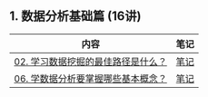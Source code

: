 ## 1. 数据分析基础篇 (16讲)

内容 | 笔记
---|---
[02. 学习数据挖掘的最佳路径是什么？](https://time.geekbang.org/column/article/73397) | [笔记](https://github.com/mantoujiaozi/Learning/blob/master/tool/analysis/study/%E6%95%B0%E6%8D%AE%E5%88%86%E6%9E%90%E5%AE%9E%E6%88%9845%E8%AE%B2_%E6%9E%81%E5%AE%A2%E6%97%B6%E9%97%B4/content/02.md)
[06. 学数据分析要掌握哪些基本概念？](https://time.geekbang.org/column/article/74612) | [笔记](https://github.com/mantoujiaozi/Learning/blob/master/tool/analysis/study/%E6%95%B0%E6%8D%AE%E5%88%86%E6%9E%90%E5%AE%9E%E6%88%9845%E8%AE%B2_%E6%9E%81%E5%AE%A2%E6%97%B6%E9%97%B4/content/02.md)


